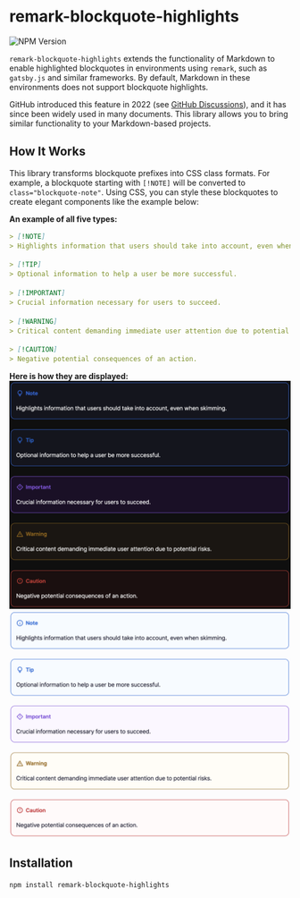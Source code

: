 # remark-blockquote-highlights

![NPM Version](https://img.shields.io/npm/v/remark-blockquote-highlights)

`remark-blockquote-highlights` extends the functionality of Markdown to enable highlighted blockquotes in environments
using `remark`, such as `gatsby.js` and similar frameworks. By default, Markdown in these environments does not support
blockquote highlights.

GitHub introduced this feature in 2022 (see [GitHub Discussions](https://github.com/orgs/community/discussions/16925)),
and it has since been widely used in many documents. This library allows you to bring similar functionality to your
Markdown-based projects.

## How It Works

This library transforms blockquote prefixes into CSS class formats. For example, a blockquote starting with `[!NOTE]`
will be converted to `class="blockquote-note"`. Using CSS, you can style these blockquotes to create elegant components
like the example below:

**An example of all five types:**

```markdown
> [!NOTE]
> Highlights information that users should take into account, even when skimming.

> [!TIP]
> Optional information to help a user be more successful.

> [!IMPORTANT]
> Crucial information necessary for users to succeed.

> [!WARNING]
> Critical content demanding immediate user attention due to potential risks.

> [!CAUTION]
> Negative potential consequences of an action.
```

**Here is how they are displayed:**
![Sample Display(Dark)](./docs/blockquote-sample-dark.png#gh-dark-mode-only)
![Sample Display(Light)](./docs/blockquote-sample-light.png#gh-light-mode-only)

## Installation

```bash
npm install remark-blockquote-highlights
```
